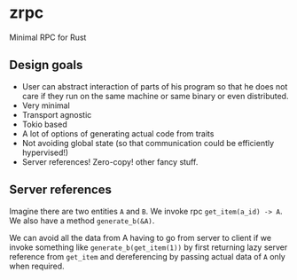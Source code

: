 # zrpc
Minimal RPC for Rust

## Design goals

- User can abstract interaction of parts of his program so that he does not care if they run on the same machine or same binary or even distributed.
- Very minimal
- Transport agnostic
- Tokio based
- A lot of options of generating actual code from traits
- Not avoiding global state (so that communication could be efficiently hypervised!)
- Server references! Zero-copy! other fancy stuff.

## Server references

Imagine there are two entities `A` and `B`. We invoke rpc `get_item(a_id) -> A`. We also have a method `generate_b(&A)`.

We can avoid all the data from A having to go from server to client if we invoke something like `generate_b(get_item(1))` by first returning lazy server reference from `get_item` and dereferencing by passing actual data of `A` only when required.